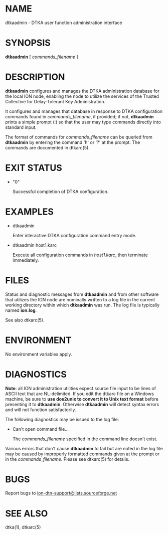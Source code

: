 # NAME

dtkaadmin - DTKA user function administration interface

# SYNOPSIS

**dtkaadmin** \[ _commands\_filename_ \]

# DESCRIPTION

**dtkaadmin** configures and manages the DTKA administration database for
the local ION node, enabling the node to utilize the services of the
Trusted Collective for Delay-Tolerant Key Administration.

It configures and manages that database in response to DTKA configuration
commands found in _commands\_filename_, if provided; if not, **dtkaadmin**
prints a simple prompt (:) so that the user may type commands directly
into standard input.

The format of commands for _commands\_filename_ can be queried from
**dtkaadmin** by entering the command 'h' or '?' at the prompt.  The
commands are documented in dtkarc(5).

# EXIT STATUS

- "0"

    Successful completion of DTKA configuration.

# EXAMPLES

- dtkaadmin

    Enter interactive DTKA configuration command entry mode.

- dtkaadmin host1.karc

    Execute all configuration commands in _host1.karc_, then terminate
    immediately.

# FILES

Status and diagnostic messages from **dtkaadmin** and from other software that
utilizes the ION node are nominally written to a log file in the current
working directory within which **dtkaadmin** was run.  The log file is
typically named **ion.log**.

See also dtkarc(5).

# ENVIRONMENT

No environment variables apply.

# DIAGNOSTICS

**Note**: all ION administration utilities expect source file input to be
lines of ASCII text that are NL-delimited.  If you edit the dtkarc file on
a Windows machine, be sure to **use dos2unix to convert it to Unix text format**
before presenting it to **dtkaadmin**.  Otherwise **dtkaadmin** will detect
syntax errors and will not function satisfactorily.

The following diagnostics may be issued to the log file:

- Can't open command file...

    The _commands\_filename_ specified in the command line doesn't exist.

Various errors that don't cause **dtkaadmin** to fail but are noted in the
log file may be caused by improperly formatted commands given at the prompt
or in the _commands\_filename_.  Please see dtkarc(5) for details.

# BUGS

Report bugs to <ion-dtn-support@lists.sourceforge.net>

# SEE ALSO

dtka(1), dtkarc(5)
